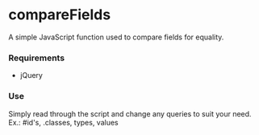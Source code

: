 # compareFields
A simple JavaScript function used to compare fields for equality. 

### Requirements
* jQuery

### Use
Simply read through the script and change any queries to suit your need.  
Ex.: #id's, .classes, types, values
